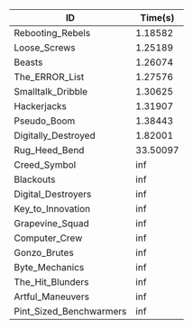 |ID|Time(s)|
|-|-|
|Rebooting_Rebels|1.18582|
|Loose_Screws|1.25189|
|Beasts|1.26074|
|The_ERROR_List|1.27576|
|Smalltalk_Dribble|1.30625|
|Hackerjacks|1.31907|
|Pseudo_Boom|1.38443|
|Digitally_Destroyed|1.82001|
|Rug_Heed_Bend|33.50097|
|Creed_Symbol|inf|
|Blackouts|inf|
|Digital_Destroyers|inf|
|Key_to_Innovation|inf|
|Grapevine_Squad|inf|
|Computer_Crew|inf|
|Gonzo_Brutes|inf|
|Byte_Mechanics|inf|
|The_Hit_Blunders|inf|
|Artful_Maneuvers|inf|
|Pint_Sized_Benchwarmers|inf|
